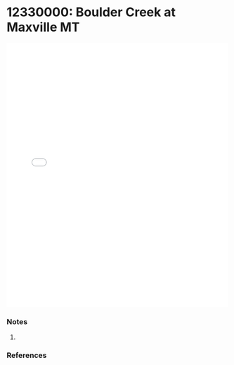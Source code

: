 # 12330000: Boulder Creek at Maxville MT

<iframe src="/_static/stations/12330000_fdc.html" width="100%" height="600" frameborder="0"></iframe>

### Notes
1. 

### References

